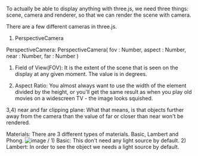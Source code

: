 To actually be able to display anything with three.js, we need three things: scene, camera and renderer, so that we can render the scene with camera.


There are a few different cameras in three.js.
  1) PerspectiveCamera


PerspectiveCamera:
  PerspectiveCamera( fov : Number, aspect : Number, near : Number, far : Number )
  1) Field of View(FOV):
      It is the extent of the scene that is seen on the display at any given moment. The value is in degrees.
      
  2) Aspect Ratio:
      You almost always want to use the width of the element divided by the height, or you'll get the same result as when you play old movies on a widescreen TV - the image looks squished.
  
  3,4) near and far clipping plane:
      What that means, is that objects further away from the camera than the value of far or closer than near won't be rendered.
  
  
  Materials:
    There are 3 different types of materials. Basic, Lambert and Phong.
    ![image](https://user-images.githubusercontent.com/34181215/118680589-80892a00-b81c-11eb-9b65-202025931104.png)
    /
    1) Basic:
      This don't need any light source by default.
    2) Lambert:
      In order to see the object we needs a light source by default.



